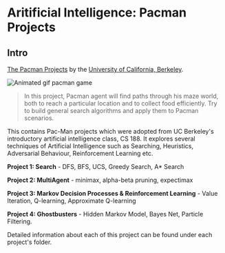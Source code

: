 # Aritificial Intelligence: Pacman Projects

## Intro
[The Pacman Projects](http://ai.berkeley.edu/project_overview.html) by the [University of California, Berkeley](http://berkeley.edu/).

![Animated gif pacman game](http://ai.berkeley.edu/images/pacman_game.gif)

> In this project, Pacman agent will find paths through his maze world, both to reach a particular location and to collect food efficiently. Try to build general search algorithms and apply them to Pacman scenarios.


This contains Pac-Man projects which were adopted from UC Berkeley's introductory artificial intelligence class, CS 188. It explores several techniques of Artificial Intelligence such as Searching, Heuristics, Adversarial Behaviour, Reinforcement Learning etc.

**Project 1: Search** - DFS, BFS, UCS, Greedy Search, A* Search


**Project 2: MultiAgent** - minimax, alpha-beta pruning, expectimax


**Project 3: Markov Decision Processes & Reinforcement Learning** - Value Iteration, Q-learning, Approximate Q-learning


**Project 4: Ghostbusters** - Hidden Markov Model, Bayes Net, Particle Filtering.


Detailed information about each of this project can be found under each project's folder.
